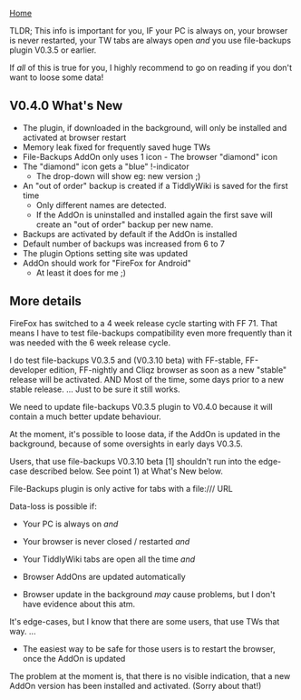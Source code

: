 [Home](https://pmario.github.io/file-backups)

TLDR; This info is important for you, IF your PC is always on, your browser is never restarted, your TW tabs are always open _and_ you use file-backups plugin V0.3.5 or earlier.

If _all_ of this is true for you, I highly recommend to go on reading if you don't want to loose some data!

## V0.4.0 What's New

 - The plugin, if downloaded in the background, will only be installed and activated at browser restart
 - Memory leak fixed for frequently saved huge TWs
 - File-Backups AddOn only uses 1 icon - The browser "diamond" icon
 - The "diamond" icon gets a "blue" !-indicator
   - The drop-down will show eg: new version ;)
 - An "out of order" backup is created if a TiddlyWiki is saved for the first time
   - Only different names are detected.
   - If the AddOn is uninstalled and installed again the first save will create an "out of order" backup per new name.
 - Backups are activated by default if the AddOn is installed
 - Default number of backups was increased from 6 to 7
 - The plugin Options setting site was updated
 - AddOn should work for "FireFox for Android"
   - At least it does for me ;)


## More details

FireFox has switched to a 4 week release cycle starting with FF 71. That means I have to test file-backups compatibility even more frequently than it was needed with the 6 week release cycle.

I do test file-backups V0.3.5 and (V0.3.10 beta) with FF-stable, FF-developer edition, FF-nightly and Cliqz browser as soon as a new "stable" release will be activated.
AND
Most of the time, some days prior to a new stable release. ... Just to be sure it still works.

We need to update file-backups V0.3.5 plugin to V0.4.0 because it will contain a much better update behaviour.

At the moment, it's possible to loose data, if the AddOn is updated in the background, because of some oversights in early days V0.3.5.

Users, that use file-backups V0.3.10 beta [1] shouldn't run into the edge-case described below. See point 1) at What's New below.

File-Backups plugin is only active for tabs with a file:/// URL

Data-loss is possible if:

 - Your PC is always on _and_
 - Your browser is never closed / restarted _and_
 - Your TiddlyWiki tabs are open all the time _and_
 - Browser AddOns are updated automatically

 - Browser update in the background _may_ cause problems, but I don't have evidence about this atm.

It's edge-cases, but I know that there are some users, that use TWs that way. ...

 - The easiest way to be safe for those users is to restart the browser, once the AddOn is updated

The problem at the moment is, that there is no visible indication, that a new AddOn version has been installed and activated. (Sorry about that!)

